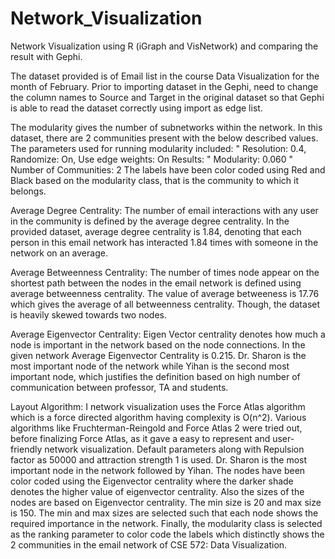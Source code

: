 # Network_Visualization
Network Visualization using R (iGraph and VisNetwork) and comparing the result with Gephi.

The dataset provided is of Email list in the course Data Visualization for the month of February. Prior to importing dataset in the Gephi, need to change the column names to Source and Target in the original dataset so that Gephi is able to read the dataset correctly using import as edge list. 

The modularity gives the number of subnetworks within the network. In this dataset, there are 2 communities present with the below described values.
The parameters used for running modularity included: 
"	Resolution:  0.4, Randomize: On, Use edge weights: On
Results:
"	Modularity: 0.060
"	Number of Communities: 2 
The labels have been color coded using Red and Black based on the modularity class, that is the community to which it belongs.

Average Degree Centrality: 
The number of email interactions with any user in the community is defined by the average degree centrality. In the provided dataset, average degree centrality is 1.84, denoting that each person in this email network has interacted 1.84 times with someone in the network on an average.

Average Betweenness Centrality: 
The number of times node appear on the shortest path between the nodes in the email network is defined using average betweenness centrality. The value of average betweeness is 17.76 which gives the average of all betweenness centrality. Though, the dataset is heavily skewed towards two nodes.

Average Eigenvector Centrality:
Eigen Vector centrality denotes how much a node is important in the network based on the node connections. In the given network Average Eigenvector Centrality is 0.215. Dr. Sharon is the most important node of the network while Yihan is the second most important node, which justifies the definition based on high number of communication between professor, TA and students.

Layout Algorithm: 
I network visualization uses the Force Atlas algorithm which is a force directed algorithm having complexity is O(n^2). Various algorithms like Fruchterman-Reingold and Force Atlas 2 were tried out, before finalizing Force Atlas, as it gave a easy to represent and user-friendly network visualization. Default parameters along with Repulsion factor as 50000 and attraction strength 1 is used. Dr. Sharon is the most important node in the network followed by Yihan. The nodes have been color coded using the Eigenvector centrality where the darker shade denotes the higher value of eigenvector centrality. Also the sizes of the nodes are based on Eigenvector centrality. The min size is 20 and max size is 150. The min and max sizes are selected such that each node shows the required importance in the network. Finally, the modularity class is selected as the ranking parameter to color code the labels which  distinctly shows the 2 communities in the email network of CSE 572: Data Visualization.
